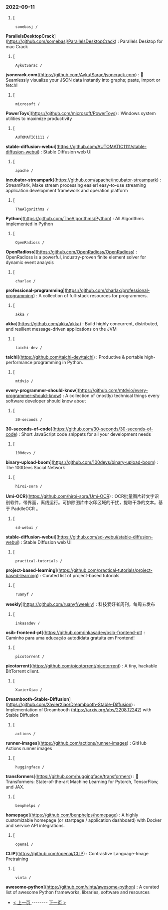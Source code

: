 ### 2022-09-11 
1. [
    

        somebasj /
**ParallelsDesktopCrack**](https://github.com/somebasj/ParallelsDesktopCrack) : Parallels Desktop for mac Crack
1. [
    

        AykutSarac /
**jsoncrack.com**](https://github.com/AykutSarac/jsoncrack.com) : 🔮 Seamlessly visualize your JSON data instantly into graphs; paste, import or fetch!
1. [
    

        microsoft /
**PowerToys**](https://github.com/microsoft/PowerToys) : Windows system utilities to maximize productivity
1. [
    

        AUTOMATIC1111 /
**stable-diffusion-webui**](https://github.com/AUTOMATIC1111/stable-diffusion-webui) : Stable Diffusion web UI
1. [
    

        apache /
**incubator-streampark**](https://github.com/apache/incubator-streampark) : StreamPark, Make stream processing easier! easy-to-use streaming application development framework and operation platform
1. [
    

        TheAlgorithms /
**Python**](https://github.com/TheAlgorithms/Python) : All Algorithms implemented in Python
1. [
    

        OpenRadioss /
**OpenRadioss**](https://github.com/OpenRadioss/OpenRadioss) : OpenRadioss is a powerful, industry-proven finite element solver for dynamic event analysis
1. [
    

        charlax /
**professional-programming**](https://github.com/charlax/professional-programming) : A collection of full-stack resources for programmers.
1. [
    

        akka /
**akka**](https://github.com/akka/akka) : Build highly concurrent, distributed, and resilient message-driven applications on the JVM
1. [
    

        taichi-dev /
**taichi**](https://github.com/taichi-dev/taichi) : Productive & portable high-performance programming in Python.
1. [
    

        mtdvio /
**every-programmer-should-know**](https://github.com/mtdvio/every-programmer-should-know) : A collection of (mostly) technical things every software developer should know about
1. [
    

        30-seconds /
**30-seconds-of-code**](https://github.com/30-seconds/30-seconds-of-code) : Short JavaScript code snippets for all your development needs
1. [
    

        100devs /
**binary-upload-boom**](https://github.com/100devs/binary-upload-boom) : The 100Devs Social Network
1. [
    

        hiroi-sora /
**Umi-OCR**](https://github.com/hiroi-sora/Umi-OCR) : OCR批量图片转文字识别软件，带界面，离线运行。可排除图片中水印区域的干扰，提取干净的文本。基于 PaddleOCR 。
1. [
    

        sd-webui /
**stable-diffusion-webui**](https://github.com/sd-webui/stable-diffusion-webui) : Stable Diffusion web UI
1. [
    

        practical-tutorials /
**project-based-learning**](https://github.com/practical-tutorials/project-based-learning) : Curated list of project-based tutorials
1. [
    

        ruanyf /
**weekly**](https://github.com/ruanyf/weekly) : 科技爱好者周刊，每周五发布
1. [
    

        inkasadev /
**osib-frontend-pt**](https://github.com/inkasadev/osib-frontend-pt) : Caminho para uma educação autodidata gratuita em Frontend!
1. [
    

        picotorrent /
**picotorrent**](https://github.com/picotorrent/picotorrent) : A tiny, hackable BitTorrent client.
1. [
    

        XavierXiao /
**Dreambooth-Stable-Diffusion**](https://github.com/XavierXiao/Dreambooth-Stable-Diffusion) : Implementation of Dreambooth (https://arxiv.org/abs/2208.12242) with Stable Diffusion
1. [
    

        actions /
**runner-images**](https://github.com/actions/runner-images) : GitHub Actions runner images
1. [
    

        huggingface /
**transformers**](https://github.com/huggingface/transformers) : 🤗 Transformers: State-of-the-art Machine Learning for Pytorch, TensorFlow, and JAX.
1. [
    

        benphelps /
**homepage**](https://github.com/benphelps/homepage) : A highly customizable homepage (or startpage / application dashboard) with Docker and service API integrations.
1. [
    

        openai /
**CLIP**](https://github.com/openai/CLIP) : Contrastive Language-Image Pretraining
1. [
    

        vinta /
**awesome-python**](https://github.com/vinta/awesome-python) : A curated list of awesome Python frameworks, libraries, software and resources 

- [ < 上一页 ](https://github.com/able8/github-trending-daily-record/blob/master/2022-09-10.md) -------- [ 下一页 > ](https://github.com/able8/github-trending-daily-record/blob/master/2022-09-12.md)